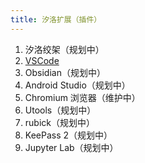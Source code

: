 ```yaml
---
title: 汐洛扩展（插件）
---
```

1. 汐洛绞架（规划中）
2. [VSCode](https://marketplace.visualstudio.com/items?itemName=Hi-Windom.sillot)
3. Obsidian（规划中）
4. Android Studio（规划中）
5. Chromium 浏览器（维护中）
6. Utools（规划中）
7. rubick（规划中）
8. KeePass 2（规划中）
9. Jupyter Lab（规划中）
